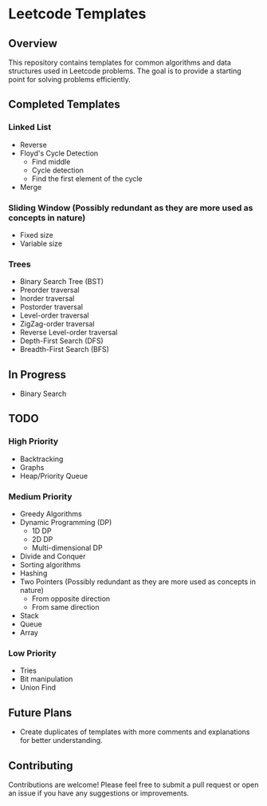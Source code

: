 # Leetcode Templates

## Overview
This repository contains templates for common algorithms and data structures used in Leetcode problems. The goal is to provide a starting point for solving problems efficiently.

## Completed Templates
### Linked List
- Reverse
- Floyd's Cycle Detection
  - Find middle
  - Cycle detection
  - Find the first element of the cycle
- Merge

### Sliding Window (Possibly redundant as they are more used as concepts in nature)
- Fixed size
- Variable size

### Trees
- Binary Search Tree (BST)
- Preorder traversal
- Inorder traversal
- Postorder traversal
- Level-order traversal
- ZigZag-order traversal
- Reverse Level-order traversal
- Depth-First Search (DFS)
- Breadth-First Search (BFS)

## In Progress
- Binary Search

## TODO
### High Priority
- Backtracking
- Graphs
- Heap/Priority Queue

### Medium Priority
- Greedy Algorithms
- Dynamic Programming (DP)
  - 1D DP
  - 2D DP
  - Multi-dimensional DP
- Divide and Conquer
- Sorting algorithms
- Hashing
- Two Pointers (Possibly redundant as they are more used as concepts in nature)
    - From opposite direction
    - From same direction
- Stack
- Queue
- Array

### Low Priority
- Tries
- Bit manipulation
- Union Find

## Future Plans
- Create duplicates of templates with more comments and explanations for better understanding.

## Contributing
Contributions are welcome! Please feel free to submit a pull request or open an issue if you have any suggestions or improvements.
